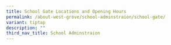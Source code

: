 ```yaml
---
title: School Gate Locations and Opening Hours
permalink: /about-west-grove/school-adminstraion/school-gate/
variant: tiptap
description: ""
third_nav_title: School Adminstraion
---
```

